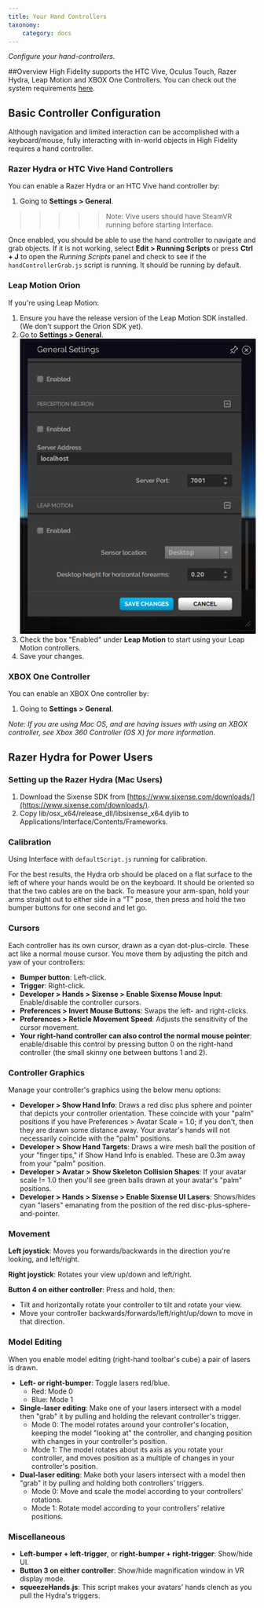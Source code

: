 ```yaml
---
title: Your Hand Controllers
taxonomy:
    category: docs
---
```

*Configure your hand-controllers.*

##Overview
High Fidelity supports the HTC Vive, Oculus Touch, Razer Hydra, Leap Motion and XBOX One Controllers. You can check out the system requirements [here](../../../../get-started/requirements).

## Basic Controller Configuration

Although navigation and limited interaction can be accomplished with a keyboard/mouse, fully interacting with in-world objects in High Fidelity requires a hand controller.

### Razer Hydra or HTC Vive Hand Controllers

You can enable a Razer Hydra or an HTC Vive hand controller by:

1. Going to **Settings > General**.

> > > > > Note: Vive users should have SteamVR running before starting Interface.

Once enabled, you should be able to use the hand controller to navigate and grab objects. If it is not working, select **Edit > Running Scripts** or press **Ctrl + J** to open the *Running Scripts* panel and check to see if the `handControllerGrab.js` script is running. It should be running by default.

### Leap Motion Orion

If you're using Leap Motion:

1. Ensure you have the release version of the Leap Motion SDK installed. (We don't support the Orion SDK yet).
2. Go to **Settings > General**.![](leap.png)
3. Check the box "Enabled" under **Leap Motion** to start using your Leap Motion controllers.
4. Save your changes.

### XBOX One Controller

You can enable an XBOX One controller by:

1. Going to **Settings > General**.


*Note: If you are using Mac OS, and are having issues with using an XBOX controller, see Xbox 360 Controller (OS X) for more information.*

## Razer Hydra for Power Users

### Setting up the Razer Hydra (Mac Users)

1. Download the Sixense SDK from [https://www.sixense.com/downloads/](https://www.sixense.com/downloads/).
2. Copy lib/osx_x64/release_dll/libsixense_x64.dylib to Applications/Interface/Contents/Frameworks.

### Calibration

Using Interface with `defaultScript.js` running for calibration.

For the best results, the Hydra orb should be placed on a flat surface to the left of where your hands would be on the keyboard. It should be oriented so that the two cables are on the back. To measure your arm-span, hold your arms straight out to either side in a “T” pose, then press and hold the two bumper buttons for one second and let go.

### Cursors

Each controller has its own cursor, drawn as a cyan dot-plus-circle. These act like a normal mouse cursor. You move them by adjusting the pitch and yaw of your controllers:

- **Bumper button**: Left-click.
- **Trigger**: Right-click.
- **Developer > Hands > Sixense > Enable Sixense Mouse Input**: Enable/disable the controller cursors.
- **Preferences > Invert Mouse Buttons**: Swaps the left- and right-clicks.
- **Preferences > Reticle Movement Speed**: Adjusts the sensitivity of the cursor movement.
- **Your right-hand controller can also control the normal mouse pointer**: enable/disable this control by pressing button 0 on the right-hand controller (the small skinny one between buttons 1 and 2).

### Controller Graphics

Manage your controller's graphics using the below menu options:

* **Developer > Show Hand Info**: Draws a red disc plus sphere and pointer that depicts your controller orientation. These coincide with your "palm" positions if you have Preferences > Avatar Scale = 1.0; if you don't, then they are drawn some distance away. Your avatar's hands will not necessarily coincide with the "palm" positions.
* **Developer > Show Hand Targets**: Draws a wire mesh ball the position of your "finger tips," if Show Hand Info is enabled. These are 0.3m away from your "palm" position.
* **Developer > Avatar > Show Skeleton Collision Shapes**: If your avatar scale != 1.0 then you'll see green balls drawn at your avatar's "palm" positions.
* **Developer > Hands > Sixense > Enable Sixense UI Lasers**: Shows/hides cyan "lasers" emanating from the position of the red disc-plus-sphere-and-pointer.

### Movement

**Left joystick**: Moves you forwards/backwards in the direction you're looking, and left/right.

**Right joystick**: Rotates your view up/down and left/right.

**Button 4 on either controller**: Press and hold, then:

- Tilt and horizontally rotate your controller to tilt and rotate your view.
- Move your controller backwards/forwards/left/right/up/down to move in that direction.



### Model Editing

When you enable model editing (right-hand toolbar's cube) a pair of lasers is drawn.

* **Left- or right-bumper**: Toggle lasers red/blue.
   * Red: Mode 0
   * Blue: Mode 1
* **Single-laser editing**: Make one of your lasers intersect with a model then "grab" it by pulling and holding the relevant controller's trigger.
  * Mode 0: The model rotates around your controller's location, keeping the model "looking at" the controller, and changing position with changes in your controller's position.
  * Mode 1: The model rotates about its axis as you rotate your controller, and moves position as a multiple of changes in your controller's position.
* **Dual-laser editing**: Make both your lasers intersect with a model then "grab" it by pulling and holding both controllers’ triggers.
  * Mode 0: Move and scale the model according to your controllers' rotations.
  * Mode 1: Rotate model according to your controllers' relative positions.

### Miscellaneous

* **Left-bumper + left-trigger**, or **right-bumper + right-trigger**: Show/hide UI.
* **Button 3 on either controller**: Show/hide magnification window in VR display mode.
* **squeezeHands.js**: This script makes your avatars' hands clench as you pull the Hydra's triggers.
